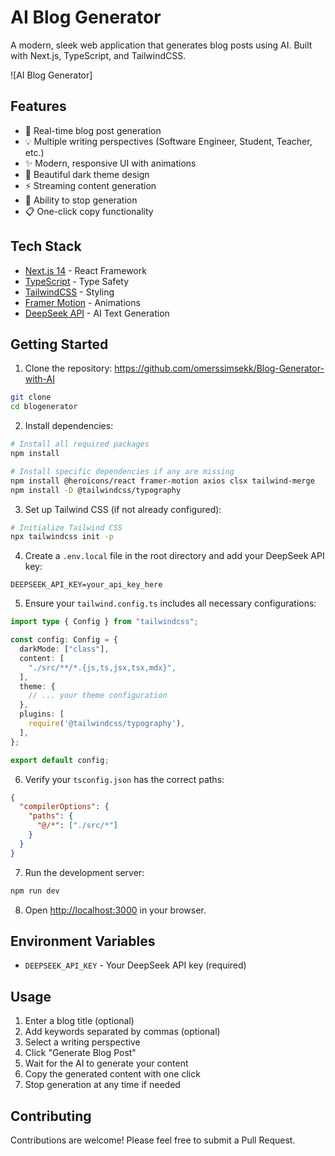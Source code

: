 # AI Blog Generator

A modern, sleek web application that generates blog posts using AI. Built with Next.js, TypeScript, and TailwindCSS.

![AI Blog Generator]

## Features

- 🚀 Real-time blog post generation
- 💡 Multiple writing perspectives (Software Engineer, Student, Teacher, etc.)
- ✨ Modern, responsive UI with animations
- 🎨 Beautiful dark theme design
- ⚡ Streaming content generation
- 🛑 Ability to stop generation
- 📋 One-click copy functionality

## Tech Stack

- [Next.js 14](https://nextjs.org/) - React Framework
- [TypeScript](https://www.typescriptlang.org/) - Type Safety
- [TailwindCSS](https://tailwindcss.com/) - Styling
- [Framer Motion](https://www.framer.com/motion/) - Animations
- [DeepSeek API](https://deepseek.com/) - AI Text Generation

## Getting Started

1. Clone the repository: https://github.com/omerssimsekk/Blog-Generator-with-AI
```bash
git clone 
cd blogenerator
```

2. Install dependencies:
```bash
# Install all required packages
npm install

# Install specific dependencies if any are missing
npm install @heroicons/react framer-motion axios clsx tailwind-merge
npm install -D @tailwindcss/typography
```

3. Set up Tailwind CSS (if not already configured):
```bash
# Initialize Tailwind CSS
npx tailwindcss init -p
```

4. Create a `.env.local` file in the root directory and add your DeepSeek API key:
```env
DEEPSEEK_API_KEY=your_api_key_here
```

5. Ensure your `tailwind.config.ts` includes all necessary configurations:
```typescript
import type { Config } from "tailwindcss";

const config: Config = {
  darkMode: ["class"],
  content: [
    "./src/**/*.{js,ts,jsx,tsx,mdx}",
  ],
  theme: {
    // ... your theme configuration
  },
  plugins: [
    require('@tailwindcss/typography'),
  ],
};

export default config;
```

6. Verify your `tsconfig.json` has the correct paths:
```json
{
  "compilerOptions": {
    "paths": {
      "@/*": ["./src/*"]
    }
  }
}
```

7. Run the development server:
```bash
npm run dev
```

8. Open [http://localhost:3000](http://localhost:3000) in your browser.

## Environment Variables

- `DEEPSEEK_API_KEY` - Your DeepSeek API key (required)

## Usage

1. Enter a blog title (optional)
2. Add keywords separated by commas (optional)
3. Select a writing perspective
4. Click "Generate Blog Post"
5. Wait for the AI to generate your content
6. Copy the generated content with one click
7. Stop generation at any time if needed

## Contributing

Contributions are welcome! Please feel free to submit a Pull Request.
